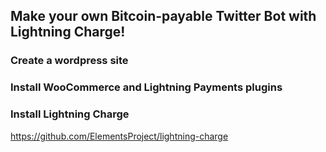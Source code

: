 ## Make your own Bitcoin-payable Twitter Bot with Lightning Charge!

### Create a wordpress site


### Install WooCommerce and Lightning Payments plugins

### Install Lightning Charge

https://github.com/ElementsProject/lightning-charge
